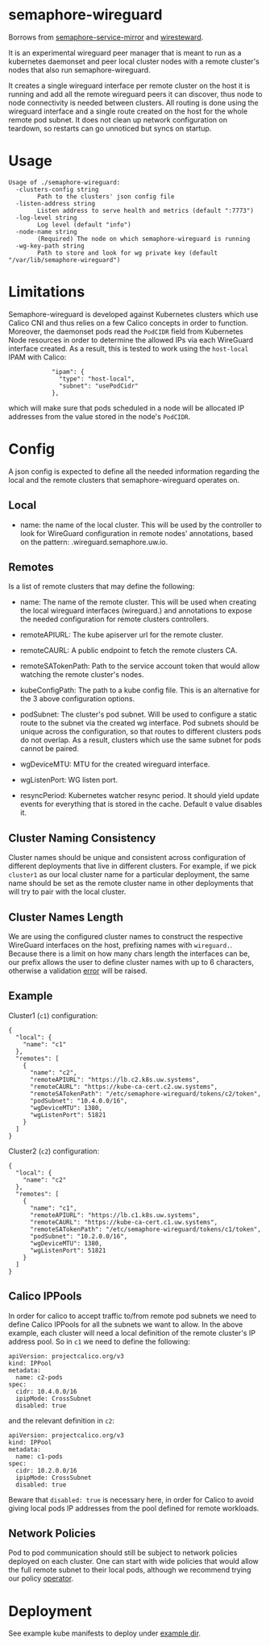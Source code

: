 # semaphore-wireguard

Borrows from [semaphore-service-mirror](https://github.com/utilitywarehouse/semaphore-service-mirror) and [wiresteward](https://github.com/utilitywarehouse/wiresteward).

It is an experimental wireguard peer manager that is meant to run as a
kubernetes daemonset and peer local cluster nodes with a remote cluster's nodes
that also run semaphore-wireguard.

It creates a single wireguard interface per remote cluster on the host it is
running and add all the remote wireguard peers it can discover, thus node to
node connectivity is needed between clusters. All routing is done using the
wireguard interface and a single route created on the host for the whole remote
pod subnet. It does not clean up network configuration on teardown, so restarts
can go unnoticed but syncs on startup.

# Usage

```
Usage of ./semaphore-wireguard:
  -clusters-config string
        Path to the clusters' json config file
  -listen-address string
        Listen address to serve health and metrics (default ":7773")
  -log-level string
        Log level (default "info")
  -node-name string
        (Required) The node on which semaphore-wireguard is running
  -wg-key-path string
        Path to store and look for wg private key (default "/var/lib/semaphore-wireguard")
```

# Limitations

Semaphore-wireguard is developed against Kubernetes clusters which use Calico
CNI and thus relies on a few Calico concepts in order to function. Moreover,
the daemonset pods read the `PodCIDR` field from Kubernetes Node resources in
order to determine the allowed IPs via each WireGuard interface created. As a
result, this is tested to work using the `host-local` IPAM with Calico:
```
            "ipam": {
              "type": "host-local",
              "subnet": "usePodCidr"
            },
```
which will make sure that pods scheduled in a node will be allocated IP
addresses from the value stored in the node's `PodCIDR`.

# Config

A json config is expected to define all the needed information regarding the
local and the remote clusters that semaphore-wireguard operates on.

## Local
- name: the name of the local cluster. This will be used by the controller to
  look for WireGuard configuration in remote nodes' annotations, based on the
  pattern: <name>.wireguard.semaphore.uw.io.

## Remotes
Is a list of remote clusters that may define the following:
- name: The name of the remote cluster. This will be used when creating the
  local wireguard interfaces (wireguard.<name>) and annotations to expose the
  needed configuration for remote clusters controllers.

- remoteAPIURL: The kube apiserver url for the remote cluster.

- remoteCAURL: A public endpoint to fetch the remote clusters CA.

- remoteSATokenPath: Path to the service account token that would allow watching
  the remote cluster's nodes.

- kubeConfigPath: The path to a kube config file. This is an alternative for the
  3 above configuration options.

- podSubnet: The cluster's pod subnet. Will be used to configure a static route
  to the subnet via the created wg interface. Pod subnets should be unique
  across the configuration, so that routes to different clusters pods do not
  overlap. As a result, clusters which use the same subnet for pods cannot be
  paired.

- wgDeviceMTU: MTU for the created wireguard interface.

- wgListenPort: WG listen port.

- resyncPeriod: Kubernetes watcher resync period. It should yield update events
  for everything that is stored in the cache. Default `0` value disables it.

## Cluster Naming Consistency

Cluster names should be unique and consistent across configuration of different
deployments that live in different clusters. For example, if we pick `cluster1`
as our local cluster name for a particular deployment, the same name should be
set as the remote cluster name in other deployments that will try to pair with
the local cluster.

## Cluster Names Length

We are using the configured cluster names to construct the respective WireGuard
interfaces on the host, prefixing names with `wireguard.`. Because there is a
limit on how many chars length the interfaces can be, our prefix allows the
user to define cluster names with up to 6 characters, otherwise a validation
[error](/utils.go#L9-L11) will be raised.

## Example

Cluster1 (`c1`) configuration:

```
{
  "local": {
    "name": "c1"
  },
  "remotes": [
    {
      "name": "c2",
      "remoteAPIURL": "https://lb.c2.k8s.uw.systems",
      "remoteCAURL": "https://kube-ca-cert.c2.uw.systems",
      "remoteSATokenPath": "/etc/semaphore-wireguard/tokens/c2/token",
      "podSubnet": "10.4.0.0/16",
      "wgDeviceMTU": 1380,
      "wgListenPort": 51821
    }
  ]
}
```

Cluster2 (`c2`) configuration:

```
{
  "local": {
    "name": "c2"
  },
  "remotes": [
    {
      "name": "c1",
      "remoteAPIURL": "https://lb.c1.k8s.uw.systems",
      "remoteCAURL": "https://kube-ca-cert.c1.uw.systems",
      "remoteSATokenPath": "/etc/semaphore-wireguard/tokens/c1/token",
      "podSubnet": "10.2.0.0/16",
      "wgDeviceMTU": 1380,
      "wgListenPort": 51821
    }
  ]
}
```

## Calico IPPools

In order for calico to accept traffic to/from remote pod subnets we need to
define Calico IPPools for all the subnets we want to allow. In the above
example, each cluster will need a local definition of the remote cluster's
IP address pool. So in `c1` we need to define the following:
```
apiVersion: projectcalico.org/v3
kind: IPPool
metadata:
  name: c2-pods
spec:
  cidr: 10.4.0.0/16
  ipipMode: CrossSubnet
  disabled: true
```
and the relevant definition in `c2`:
```
apiVersion: projectcalico.org/v3
kind: IPPool
metadata:
  name: c1-pods
spec:
  cidr: 10.2.0.0/16
  ipipMode: CrossSubnet
  disabled: true
```

Beware that `disabled: true` is necessary here, in order for Calico to avoid
giving local pods IP addresses from the pool defined for remote workloads.

## Network Policies

Pod to pod communication should still be subject to network policies deployed on
each cluster. One can start with wide policies that would allow the full remote
subnet to their local pods, although we recommend trying our policy
[operator](https://github.com/utilitywarehouse/semaphore-policy).

# Deployment

See example kube manifests to deploy under [example dir](./deploy/exmple/).
